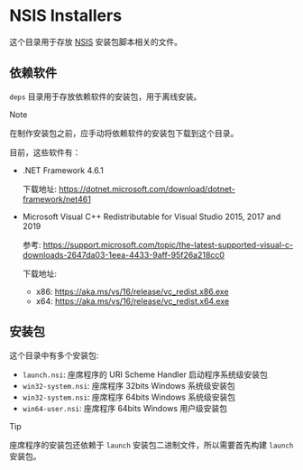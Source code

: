 # NSIS Installers

这个目录用于存放 [NSIS][] 安装包脚本相关的文件。

## 依赖软件

`deps` 目录用于存放依赖软件的安装包，用于离线安装。

> [!NOTE]
> 在制作安装包之前，应手动将依赖软件的安装包下载到这个目录。

目前，这些软件有：

- .NET Framework 4.6.1

  下载地址: <https://dotnet.microsoft.com/download/dotnet-framework/net461>

- Microsoft Visual C++ Redistributable for Visual Studio 2015, 2017 and 2019

  参考: <https://support.microsoft.com/topic/the-latest-supported-visual-c-downloads-2647da03-1eea-4433-9aff-95f26a218cc0>

  下载地址:

  - x86: <https://aka.ms/vs/16/release/vc_redist.x86.exe>
  - x64: <https://aka.ms/vs/16/release/vc_redist.x64.exe>

## 安装包

这个目录中有多个安装包:

- `launch.nsi`: 座席程序的 URI Scheme Handler 启动程序系统级安装包
- `win32-system.nsi`: 座席程序 32bits Windows 系统级安装包
- `win32-system.nsi`: 座席程序 64bits Windows 系统级安装包
- `win64-user.nsi`: 座席程序 64bits Windows 用户级安装包

> [!TIP]
> 座席程序的安装包还依赖于 `launch` 安装包二进制文件，所以需要首先构建 `launch` 安装包。

[NSIS]: https://sourceforge.net/projects/nsis/ "NSIS (Nullsoft Scriptable Install System) is a professional open source system to create Windows installers"

